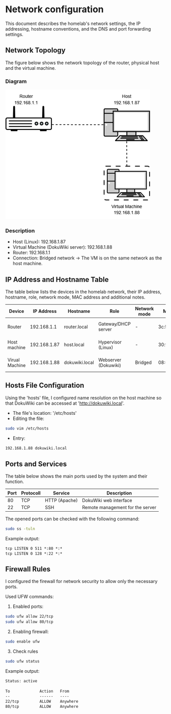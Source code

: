 # Network configuration

This document describes the homelab's network settings, the IP addressing, hostname conventions, and the DNS and port forwarding settings.


## Network Topology

The figure below shows the network topology of the router, physical host and the virtual machine.

### Diagram

![Network Topology](/images/Network_topology.png)

### Description

- Host (Linux): 192.168.1.87
- Virtual Machine (DokuWiki server): 192.168.1.88
- Router: 192.168.1.1
- Connection: Bridged network → The VM is on the same network as the host machine.


## IP Address and Hostname Table

The table below lists the devices in the homelab network, their IP address, hostname, role, network mode, MAC address and additional notes.

| Device         | IP Address   | Hostname       | Role                 | Network mode | MAC Address       | Notes                     |
|----------------|--------------|----------------|----------------------|--------------|-------------------|---------------------------|
| Router         | 192.168.1.1  | router.local   | Gateway/DHCP server  | -            | 3c:58:5d:e9:c0:56 | Providing internet access |
| Host machine   | 192.168.1.87 | host.local     | Hypervisor (Linux)   | -            | 30:f6:ef:d5:13:f5 | Runs the Virtual Machine  |
| Virual Machine | 192.168.1.88 | dokuwiki.local | Webserver (Dokuwiki) | Bridged      | 08:00:27:4c:b3:f3 | Apache + PHP installed    |


## Hosts File Configuration

Using the 'hosts' file, I configured name resolution on the host machine so that DokuWiki can be accessed at 'http://dokuwiki.local'.

- The file's location: '/etc/hosts'
- Editing the file: 
```bash
sudo vim /etc/hosts
```
- Entry: 
```bash
192.168.1.88 dokuwiki.local
```


## Ports and Services

The table below shows the main ports used by the system and their function.

| Port | Protocoll | Service       | Description                      |
|------|-----------|---------------|----------------------------------|
| 80   | TCP       | HTTP (Apache) | DokuWiki web interface           |
| 22   | TCP       | SSH           | Remote management for the server |

The opened ports can be checked with the following command:
```bash
sudo ss -tuln
```

Example output:
```
tcp LISTEN 0 511 *:80 *:*
tcp LISTEN 0 128 *:22 *:*
```


## Firewall Rules

I configured the firewall for network security to allow only the necessary ports.

Used UFW commands:

1. Enabled ports:
```bash
sudo ufw allow 22/tcp
sudo ufw allow 80/tcp
```

2. Enabling firewall:
```bash
sudo enable ufw
```

3. Check rules
```bash
sudo ufw status
```

Example output:
```
Status: active

To             Action   From
--             ------   ----
22/tcp         ALLOW    Anywhere
80/tcp         ALLOW    Anywhere
```

